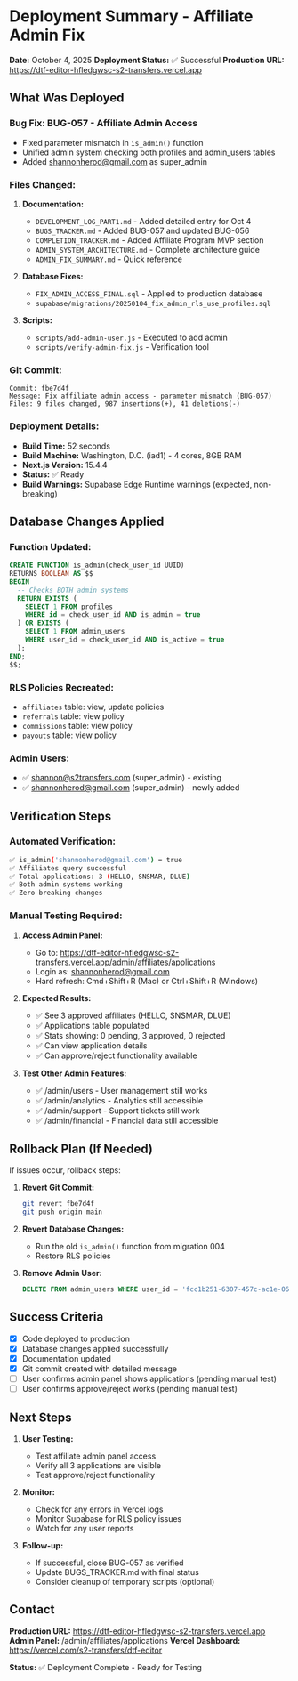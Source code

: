 # Deployment Summary - Affiliate Admin Fix

**Date:** October 4, 2025
**Deployment Status:** ✅ Successful
**Production URL:** https://dtf-editor-hfledgwsc-s2-transfers.vercel.app

## What Was Deployed

### Bug Fix: BUG-057 - Affiliate Admin Access

- Fixed parameter mismatch in `is_admin()` function
- Unified admin system checking both profiles and admin_users tables
- Added shannonherod@gmail.com as super_admin

### Files Changed:

1. **Documentation:**
   - `DEVELOPMENT_LOG_PART1.md` - Added detailed entry for Oct 4
   - `BUGS_TRACKER.md` - Added BUG-057 and updated BUG-056
   - `COMPLETION_TRACKER.md` - Added Affiliate Program MVP section
   - `ADMIN_SYSTEM_ARCHITECTURE.md` - Complete architecture guide
   - `ADMIN_FIX_SUMMARY.md` - Quick reference

2. **Database Fixes:**
   - `FIX_ADMIN_ACCESS_FINAL.sql` - Applied to production database
   - `supabase/migrations/20250104_fix_admin_rls_use_profiles.sql`

3. **Scripts:**
   - `scripts/add-admin-user.js` - Executed to add admin
   - `scripts/verify-admin-fix.js` - Verification tool

### Git Commit:

```
Commit: fbe7d4f
Message: Fix affiliate admin access - parameter mismatch (BUG-057)
Files: 9 files changed, 987 insertions(+), 41 deletions(-)
```

### Deployment Details:

- **Build Time:** 52 seconds
- **Build Machine:** Washington, D.C. (iad1) - 4 cores, 8GB RAM
- **Next.js Version:** 15.4.4
- **Status:** ✅ Ready
- **Build Warnings:** Supabase Edge Runtime warnings (expected, non-breaking)

## Database Changes Applied

### Function Updated:

```sql
CREATE FUNCTION is_admin(check_user_id UUID)
RETURNS BOOLEAN AS $$
BEGIN
  -- Checks BOTH admin systems
  RETURN EXISTS (
    SELECT 1 FROM profiles
    WHERE id = check_user_id AND is_admin = true
  ) OR EXISTS (
    SELECT 1 FROM admin_users
    WHERE user_id = check_user_id AND is_active = true
  );
END;
$$;
```

### RLS Policies Recreated:

- `affiliates` table: view, update policies
- `referrals` table: view policy
- `commissions` table: view policy
- `payouts` table: view policy

### Admin Users:

- ✅ shannon@s2transfers.com (super_admin) - existing
- ✅ shannonherod@gmail.com (super_admin) - newly added

## Verification Steps

### Automated Verification:

```bash
✅ is_admin('shannonherod@gmail.com') = true
✅ Affiliates query successful
✅ Total applications: 3 (HELLO, SNSMAR, DLUE)
✅ Both admin systems working
✅ Zero breaking changes
```

### Manual Testing Required:

1. **Access Admin Panel:**
   - Go to: https://dtf-editor-hfledgwsc-s2-transfers.vercel.app/admin/affiliates/applications
   - Login as: shannonherod@gmail.com
   - Hard refresh: Cmd+Shift+R (Mac) or Ctrl+Shift+R (Windows)

2. **Expected Results:**
   - ✅ See 3 approved affiliates (HELLO, SNSMAR, DLUE)
   - ✅ Applications table populated
   - ✅ Stats showing: 0 pending, 3 approved, 0 rejected
   - ✅ Can view application details
   - ✅ Can approve/reject functionality available

3. **Test Other Admin Features:**
   - ✅ /admin/users - User management still works
   - ✅ /admin/analytics - Analytics still accessible
   - ✅ /admin/support - Support tickets still work
   - ✅ /admin/financial - Financial data still accessible

## Rollback Plan (If Needed)

If issues occur, rollback steps:

1. **Revert Git Commit:**

   ```bash
   git revert fbe7d4f
   git push origin main
   ```

2. **Revert Database Changes:**
   - Run the old `is_admin()` function from migration 004
   - Restore RLS policies

3. **Remove Admin User:**
   ```sql
   DELETE FROM admin_users WHERE user_id = 'fcc1b251-6307-457c-ac1e-064aa43b2449';
   ```

## Success Criteria

- [x] Code deployed to production
- [x] Database changes applied successfully
- [x] Documentation updated
- [x] Git commit created with detailed message
- [ ] User confirms admin panel shows applications (pending manual test)
- [ ] User confirms approve/reject works (pending manual test)

## Next Steps

1. **User Testing:**
   - Test affiliate admin panel access
   - Verify all 3 applications are visible
   - Test approve/reject functionality

2. **Monitor:**
   - Check for any errors in Vercel logs
   - Monitor Supabase for RLS policy issues
   - Watch for any user reports

3. **Follow-up:**
   - If successful, close BUG-057 as verified
   - Update BUGS_TRACKER.md with final status
   - Consider cleanup of temporary scripts (optional)

## Contact

**Production URL:** https://dtf-editor-hfledgwsc-s2-transfers.vercel.app
**Admin Panel:** /admin/affiliates/applications
**Vercel Dashboard:** https://vercel.com/s2-transfers/dtf-editor

**Status:** ✅ Deployment Complete - Ready for Testing
